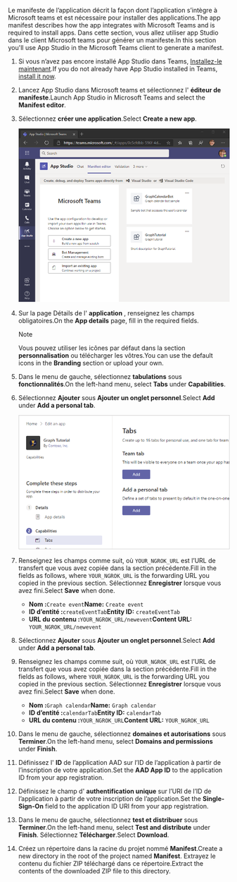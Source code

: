 <!-- markdownlint-disable MD002 MD041 -->

<span data-ttu-id="4d897-101">Le manifeste de l’application décrit la façon dont l’application s’intègre à Microsoft teams et est nécessaire pour installer des applications.</span><span class="sxs-lookup"><span data-stu-id="4d897-101">The app manifest describes how the app integrates with Microsoft Teams and is required to install apps.</span></span> <span data-ttu-id="4d897-102">Dans cette section, vous allez utiliser app Studio dans le client Microsoft teams pour générer un manifeste.</span><span class="sxs-lookup"><span data-stu-id="4d897-102">In this section you'll use App Studio in the Microsoft Teams client to generate a manifest.</span></span>

1. <span data-ttu-id="4d897-103">Si vous n’avez pas encore installé App Studio dans Teams, [Installez-le maintenant](/microsoftteams/platform/concepts/build-and-test/app-studio-overview).</span><span class="sxs-lookup"><span data-stu-id="4d897-103">If you do not already have App Studio installed in Teams, [install it now](/microsoftteams/platform/concepts/build-and-test/app-studio-overview).</span></span>

1. <span data-ttu-id="4d897-104">Lancez App Studio dans Microsoft teams et sélectionnez l' **éditeur de manifeste**.</span><span class="sxs-lookup"><span data-stu-id="4d897-104">Launch App Studio in Microsoft Teams and select the **Manifest editor**.</span></span>

1. <span data-ttu-id="4d897-105">Sélectionnez **créer une application**.</span><span class="sxs-lookup"><span data-stu-id="4d897-105">Select **Create a new app**.</span></span>

    ![Capture d’écran de l’éditeur de manifeste dans App Studio dans Microsoft teams](images/app-studio-01.png)

1. <span data-ttu-id="4d897-107">Sur la page Détails de l' **application** , renseignez les champs obligatoires.</span><span class="sxs-lookup"><span data-stu-id="4d897-107">On the **App details** page, fill in the required fields.</span></span>

    > [!NOTE]
    > <span data-ttu-id="4d897-108">Vous pouvez utiliser les icônes par défaut dans la section **personnalisation** ou télécharger les vôtres.</span><span class="sxs-lookup"><span data-stu-id="4d897-108">You can use the default icons in the **Branding** section or upload your own.</span></span>

1. <span data-ttu-id="4d897-109">Dans le menu de gauche, sélectionnez **tabulations** sous **fonctionnalités**.</span><span class="sxs-lookup"><span data-stu-id="4d897-109">On the left-hand menu, select **Tabs** under **Capabilities**.</span></span>

1. <span data-ttu-id="4d897-110">Sélectionnez **Ajouter** sous **Ajouter un onglet personnel**.</span><span class="sxs-lookup"><span data-stu-id="4d897-110">Select **Add** under **Add a personal tab**.</span></span>

    ![Capture d’écran de la page onglets dans App Studio](images/app-studio-02.png)

1. <span data-ttu-id="4d897-112">Renseignez les champs comme suit, où `YOUR_NGROK_URL` est l’URL de transfert que vous avez copiée dans la section précédente.</span><span class="sxs-lookup"><span data-stu-id="4d897-112">Fill in the fields as follows, where `YOUR_NGROK_URL` is the forwarding URL you copied in the previous section.</span></span> <span data-ttu-id="4d897-113">Sélectionnez **Enregistrer** lorsque vous avez fini.</span><span class="sxs-lookup"><span data-stu-id="4d897-113">Select **Save** when done.</span></span>

    - <span data-ttu-id="4d897-114">**Nom :**`Create event`</span><span class="sxs-lookup"><span data-stu-id="4d897-114">**Name:** `Create event`</span></span>
    - <span data-ttu-id="4d897-115">**ID d’entité :**`createEventTab`</span><span class="sxs-lookup"><span data-stu-id="4d897-115">**Entity ID:** `createEventTab`</span></span>
    - <span data-ttu-id="4d897-116">**URL du contenu :**`YOUR_NGROK_URL/newevent`</span><span class="sxs-lookup"><span data-stu-id="4d897-116">**Content URL:** `YOUR_NGROK_URL/newevent`</span></span>

1. <span data-ttu-id="4d897-117">Sélectionnez **Ajouter** sous **Ajouter un onglet personnel**.</span><span class="sxs-lookup"><span data-stu-id="4d897-117">Select **Add** under **Add a personal tab**.</span></span>

1. <span data-ttu-id="4d897-118">Renseignez les champs comme suit, où `YOUR_NGROK_URL` est l’URL de transfert que vous avez copiée dans la section précédente.</span><span class="sxs-lookup"><span data-stu-id="4d897-118">Fill in the fields as follows, where `YOUR_NGROK_URL` is the forwarding URL you copied in the previous section.</span></span> <span data-ttu-id="4d897-119">Sélectionnez **Enregistrer** lorsque vous avez fini.</span><span class="sxs-lookup"><span data-stu-id="4d897-119">Select **Save** when done.</span></span>

    - <span data-ttu-id="4d897-120">**Nom :**`Graph calendar`</span><span class="sxs-lookup"><span data-stu-id="4d897-120">**Name:** `Graph calendar`</span></span>
    - <span data-ttu-id="4d897-121">**ID d’entité :**`calendarTab`</span><span class="sxs-lookup"><span data-stu-id="4d897-121">**Entity ID:** `calendarTab`</span></span>
    - <span data-ttu-id="4d897-122">**URL du contenu :**`YOUR_NGROK_URL`</span><span class="sxs-lookup"><span data-stu-id="4d897-122">**Content URL:** `YOUR_NGROK_URL`</span></span>

1. <span data-ttu-id="4d897-123">Dans le menu de gauche, sélectionnez **domaines et autorisations** sous **Terminer**.</span><span class="sxs-lookup"><span data-stu-id="4d897-123">On the left-hand menu, select **Domains and permissions** under **Finish**.</span></span>

1. <span data-ttu-id="4d897-124">Définissez l' **ID** de l’application AAD sur l’ID de l’application à partir de l’inscription de votre application.</span><span class="sxs-lookup"><span data-stu-id="4d897-124">Set the **AAD App ID** to the application ID from your app registration.</span></span>

1. <span data-ttu-id="4d897-125">Définissez le champ d' **authentification unique** sur l’URI de l’ID de l’application à partir de votre inscription de l’application.</span><span class="sxs-lookup"><span data-stu-id="4d897-125">Set the **Single-Sign-On** field to the application ID URI from your app registration.</span></span>

1. <span data-ttu-id="4d897-126">Dans le menu de gauche, sélectionnez **test et distribuer** sous **Terminer**.</span><span class="sxs-lookup"><span data-stu-id="4d897-126">On the left-hand menu, select **Test and distribute** under **Finish**.</span></span> <span data-ttu-id="4d897-127">Sélectionnez **Télécharger**.</span><span class="sxs-lookup"><span data-stu-id="4d897-127">Select **Download**.</span></span>

1. <span data-ttu-id="4d897-128">Créez un répertoire dans la racine du projet nommé **Manifest**.</span><span class="sxs-lookup"><span data-stu-id="4d897-128">Create a new directory in the root of the project named **Manifest**.</span></span> <span data-ttu-id="4d897-129">Extrayez le contenu du fichier ZIP téléchargé dans ce répertoire.</span><span class="sxs-lookup"><span data-stu-id="4d897-129">Extract the contents of the downloaded ZIP file to this directory.</span></span>
